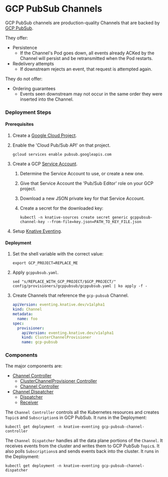 # GCP PubSub Channels

GCP PubSub channels are production-quality Channels that are backed by
[GCP PubSub](https://cloud.google.com/pubsub/).

They offer:
* Persistence
    - If the Channel's Pod goes down, all events already ACKed by the Channel will persist and be
      retransmitted when the Pod restarts.
* Redelivery attempts
    - If downstream rejects an event, that request is attempted again.
 
They do not offer:
* Ordering guarantees
    - Events seen downstream may not occur in the same order they were inserted into the Channel.
    
### Deployment Steps

#### Prerequisites

1. Create a [Google Cloud Project](https://cloud.google.com/resource-manager/docs/creating-managing-projects).
1. Enable the 'Cloud Pub/Sub API' on that project.

    ```shell
    gcloud services enable pubsub.googleapis.com
    ```

1. Create a GCP [Service Account](https://console.cloud.google.com/iam-admin/serviceaccounts/project).
    1. Determine the Service Account to use, or create a new one.
    1. Give that Service Account the 'Pub/Sub Editor' role on your GCP project.
    1. Download a new JSON private key for that Service Account.
    1. Create a secret for the downloaded key:
        
        ```shell
        kubectl -n knative-sources create secret generic gcppubsub-channel-key --from-file=key.json=PATH_TO_KEY_FILE.json
        ```

1. Setup [Knative Eventing](../../../DEVELOPMENT.md).

#### Deployment

1. Set the shell variable with the correct value:

    ```shell
    export GCP_PROJECT=REPLACE_ME
    ```

1. Apply `gcppubsub.yaml`.

    ```shell
    sed "s/REPLACE_WITH_GCP_PROJECT/$GCP_PROJECT/" config/provisioners/gcppubsub/gcppubsub.yaml | ko apply -f -
    ```

1. Create Channels that reference the `gcp-pubsub` Channel.

    ```yaml
    apiVersion: eventing.knative.dev/v1alpha1
    kind: Channel
    metadata:
      name: foo
    spec:
      provisioner:
        apiVersion: eventing.knative.dev/v1alpha1
        kind: ClusterChannelProvisioner
        name: gcp-pubsub
    ```

### Components

The major components are:
* [Channel Controller](../../../pkg/provisioners/gcppubsub/controller)
    - [ClusterChannelProvisioner Controller](../../../pkg/provisioners/gcppubsub/clusterchannelprovisioner)
    - [Channel Controller](../../../pkg/provisioners/gcppubsub/channel)
* [Channel Dispatcher](../../../pkg/provisioners/gcppubsub/dispatcher/cmd)
    - [Dispatcher](../../../pkg/provisioners/gcppubsub/dispatcher/dispatcher)
    - [Receiver](../../../pkg/provisioners/gcppubsub/dispatcher/receiver)
    
The `Channel Controller` controls all the Kubernetes resources and creates `Topic`s and
`Subscription`s in GCP PubSub. It runs in the Deployment:

```shell
kubectl get deployment -n knative-eventing gcp-pubsub-channel-controller
```

The `Channel Dispatcher` handles all the data plane portions of the `Channel`. It receives events
from the cluster and writes them to GCP PubSub `Topic`s. It also polls `Subscriptions`s and sends
events back into the cluster. It runs in the Deployment:

```shell
kubectl get deployment -n knative-eventing gcp-pubsub-channel-dispatcher
```
